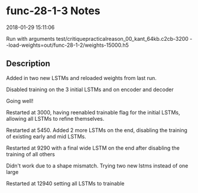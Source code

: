 # func-28-1-3 Notes

2018-01-29 15:11:06

Run with arguments test/critiquepracticalreason_00_kant_64kb.c2cb-3200 --load-weights=out/func-28-1-2/weights-15000.h5

## Description

Added in two new LSTMs and reloaded weights from last run.

Disabled training on the 3 initial LSTMs and on encoder and decoder

Going well!

Restarted at 3000, having reenabled trainable flag for 
the initial LSTMs, allowing all LSTMs to refine themselves.

Restarted at 5450. Added 2 more LSTMs on the end, disabling the training 
of existing early and mid LSTMs.


Restarted at 9290 with a final wide LSTM on the end after disabling the training of all others

Didn't work due to a shape mismatch. Trying two new lstms instead of one large

Restarted at 12940 setting all LSTMs to trainable
